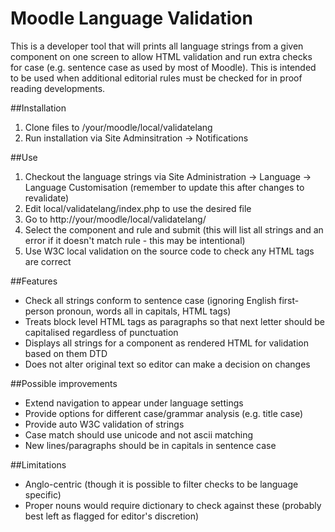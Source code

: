 Moodle Language Validation
=========================

This is a developer tool that will prints all language strings from a given component on one screen to allow HTML validation and run extra checks for case (e.g. sentence case as used by most of Moodle). This is intended to be used when additional editorial rules must be checked for in proof reading developments.

##Installation

1. Clone files to /your/moodle/local/validatelang
2. Run installation via Site Adminsitration -> Notifications

##Use

1. Checkout the language strings via Site Administration -> Language -> Language Customisation (remember to update this after changes to revalidate)
2. Edit local/validatelang/index.php to use the desired file
3. Go to http://your/moodle/local/validatelang/
4. Select the component and rule and submit (this will list all strings and an error if it doesn't match rule - this may be intentional)
5. Use W3C local validation on the source code to check any HTML tags are correct

##Features

* Check all strings conform to sentence case (ignoring English first-person pronoun, words all in capitals, HTML tags)
* Treats block level HTML tags as paragraphs so that next letter should be capitalised regardless of punctuation
* Displays all strings for a component as rendered HTML for validation based on them DTD
* Does not alter original text so editor can make a decision on changes

##Possible improvements

* Extend navigation to appear under language settings
* Provide options for different case/grammar analysis (e.g. title case)
* Provide auto W3C validation of strings
* Case match should use unicode and not ascii matching
* New lines/paragraphs should be in capitals in sentence case

##Limitations

* Anglo-centric (though it is possible to filter checks to be language specific)
* Proper nouns would require dictionary to check against these (probably best left as flagged for editor's discretion)
